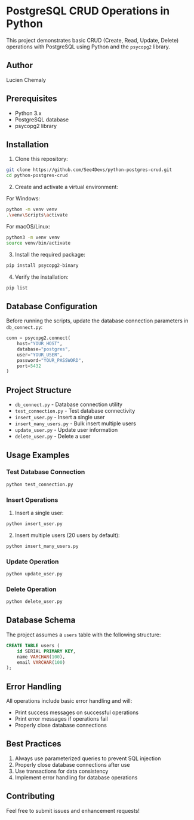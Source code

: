 # PostgreSQL CRUD Operations in Python

This project demonstrates basic CRUD (Create, Read, Update, Delete) operations with PostgreSQL using Python and the `psycopg2` library.

## Author
Lucien Chemaly

## Prerequisites

- Python 3.x
- PostgreSQL database
- psycopg2 library

## Installation

1. Clone this repository:
```bash
git clone https://github.com/See4Devs/python-postgres-crud.git
cd python-postgres-crud
```

2. Create and activate a virtual environment:

For Windows:
```bash
python -m venv venv
.\venv\Scripts\activate
```

For macOS/Linux:
```bash
python3 -m venv venv
source venv/bin/activate
```

3. Install the required package:
```bash
pip install psycopg2-binary
```

4. Verify the installation:
```bash
pip list
```

## Database Configuration

Before running the scripts, update the database connection parameters in `db_connect.py`:

```python
conn = psycopg2.connect(
    host="YOUR_HOST",
    database="postgres",
    user="YOUR_USER",
    password="YOUR_PASSWORD",
    port=5432
)
```

## Project Structure

- `db_connect.py` - Database connection utility
- `test_connection.py` - Test database connectivity
- `insert_user.py` - Insert a single user
- `insert_many_users.py` - Bulk insert multiple users
- `update_user.py` - Update user information
- `delete_user.py` - Delete a user

## Usage Examples

### Test Database Connection
```bash
python test_connection.py
```

### Insert Operations

1. Insert a single user:
```bash
python insert_user.py
```

2. Insert multiple users (20 users by default):
```bash
python insert_many_users.py
```

### Update Operation
```bash
python update_user.py
```

### Delete Operation
```bash
python delete_user.py
```

## Database Schema

The project assumes a `users` table with the following structure:

```sql
CREATE TABLE users (
    id SERIAL PRIMARY KEY,
    name VARCHAR(100),
    email VARCHAR(100)
);
```

## Error Handling

All operations include basic error handling and will:
- Print success messages on successful operations
- Print error messages if operations fail
- Properly close database connections

## Best Practices

1. Always use parameterized queries to prevent SQL injection
2. Properly close database connections after use
3. Use transactions for data consistency
4. Implement error handling for database operations

## Contributing

Feel free to submit issues and enhancement requests!